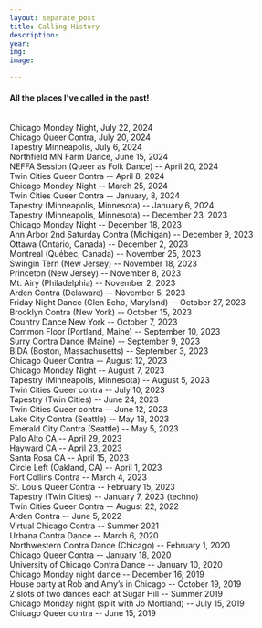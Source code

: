 ```yaml
---
layout: separate_post
title: Calling History
description:
year:
img:
image:

---
```



<h4 class="post-description">All the places I've called in the past!</h4>
<br/>
Chicago Monday Night, July 22, 2024
<br/>
Chicago Queer Contra, July 20, 2024
<br/>
Tapestry Minneapolis, July 6, 2024
<br/>
Northfield MN Farm Dance, June 15, 2024
<br/>
NEFFA Session (Queer as Folk Dance) -- April 20, 2024
<br/>
Twin Cities Queer Contra -- April 8, 2024
<br/>
Chicago Monday Night -- March 25, 2024
<br/>
Twin Cities Queer Contra -- January, 8, 2024
<br/>
Tapestry (Minneapolis, Minnesota) -- January 6, 2024
<br/>
Tapestry (Minneapolis, Minnesota) -- December 23, 2023
<br/>
Chicago Monday Night -- December 18, 2023
<br/>
Ann Arbor 2nd Saturday Contra (Michigan) -- December 9, 2023
<br/>
Ottawa (Ontario, Canada) -- December 2, 2023
<br/>
Montreal (Québec, Canada) -- November 25, 2023
<br/>
Swingin Tern (New Jersey) -- November 18, 2023
<br/>
Princeton (New Jersey) -- November 8, 2023
<br/>
Mt. Airy (Philadelphia) -- November 2, 2023
<br/>
Arden Contra (Delaware) -- November 5, 2023
<br/>
Friday Night Dance (Glen Echo, Maryland) -- October 27, 2023
<br/>
Brooklyn Contra (New York) -- October 15, 2023
<br/>
Country Dance New York -- October 7, 2023
<br/>
Common Floor (Portland, Maine) -- September 10, 2023
<br/>
Surry Contra Dance (Maine) -- September 9, 2023
<br/>
BIDA (Boston, Massachusetts) -- September 3, 2023
<br/>
Chicago Queer Contra -- August 12, 2023
<br/>
Chicago Monday Night -- August 7, 2023
<br/>
Tapestry (Minneapolis, Minnesota) -- August 5, 2023
<br/>
Twin Cities Queer contra -- July 10, 2023
<br/>
Tapestry (Twin Cities) -- June 24, 2023
<br/>
Twin Cities Queer contra -- June 12, 2023
<br/>
Lake City Contra (Seattle) -- May 18, 2023
<br/>
Emerald City Contra (Seattle) -- May 5, 2023
<br/>
Palo Alto CA -- April 29, 2023
<br/>
Hayward CA -- April 23, 2023
<br/>
Santa Rosa CA -- April 15, 2023
<br/>
Circle Left (Oakland, CA) -- April 1, 2023
<br/>
Fort Collins Contra -- March 4, 2023
<br/>
St. Louis Queer Contra -- February 15, 2023
<br/>
Tapestry (Twin Cities) -- January 7, 2023 (techno)
<br/>
Twin Cities Queer Contra -- August 22, 2022
<br/>
Arden Contra -- June 5, 2022
<br/>
Virtual Chicago Contra -- Summer 2021
<br/>
Urbana Contra Dance -- March 6, 2020
<br/>
Northwestern Contra Dance (Chicago) -- February 1, 2020
<br/>
Chicago Queer Contra -- January 18, 2020
<br/>
University of Chicago Contra Dance -- January 10, 2020
<br/>
Chicago Monday night dance -- December 16, 2019
<br/>
House party at Rob and Amy’s in Chicago -- October 19, 2019
<br/>
2 slots of two dances each at Sugar Hill -- Summer 2019
<br/>
Chicago Monday night (split with Jo Mortland) -- July 15, 2019
<br/>
Chicago Queer contra -- June 15, 2019
